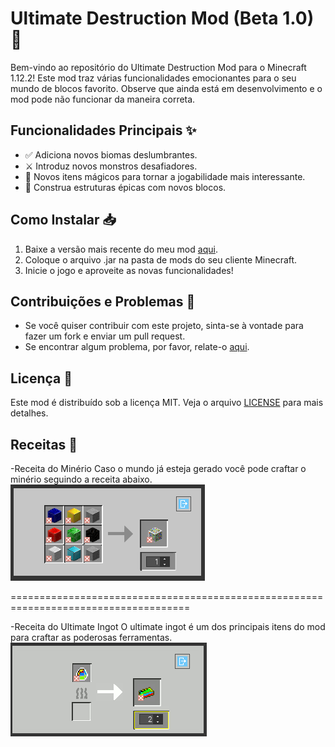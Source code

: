 # Ultimate Destruction Mod (Beta 1.0) 🚀

Bem-vindo ao repositório do Ultimate Destruction Mod para o Minecraft 1.12.2! Este mod traz várias funcionalidades emocionantes para o seu mundo de blocos favorito. 
Observe que ainda está em desenvolvimento e o mod pode não funcionar da maneira correta.

## Funcionalidades Principais ✨

- ✅ Adiciona novos biomas deslumbrantes.
- ⚔️ Introduz novos monstros desafiadores.
- 🧪 Novos itens mágicos para tornar a jogabilidade mais interessante.
- 🏰 Construa estruturas épicas com novos blocos.

## Como Instalar 📥

1. Baixe a versão mais recente do meu mod [aqui](link_para_o_mod).
2. Coloque o arquivo .jar na pasta de mods do seu cliente Minecraft.
3. Inicie o jogo e aproveite as novas funcionalidades!

## Contribuições e Problemas 🐞

- Se você quiser contribuir com este projeto, sinta-se à vontade para fazer um fork e enviar um pull request.
- Se encontrar algum problema, por favor, relate-o [aqui](link_para_issues).

## Licença 📜

Este mod é distribuído sob a licença MIT. Veja o arquivo [LICENSE](LICENSE) para mais detalhes.

## Receitas 📜

-Receita do Minério
Caso o mundo já esteja gerado você pode craftar o minério seguindo a receita abaixo.
![Alt text](receitaore.PNG)

=====================================================================================

-Receita do Ultimate Ingot
O ultimate ingot é um dos principais itens do mod para craftar as poderosas ferramentas.
![Alt text](ultimateingot.PNG)